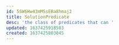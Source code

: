 ```yaml
---
id: 5SW6Hw43mMSsEBa8hmaj2
title: SolutionPredicate
desc: 'the class of predicates that can '
updated: 1637425918503
created: 1637425803845
---
```



